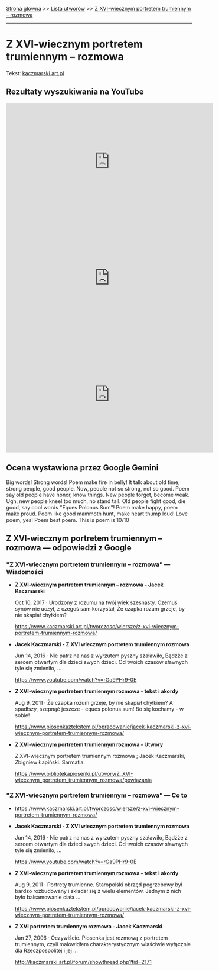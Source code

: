 [Strona główna](../index.md) >> [Lista utworów](../list.md) >> [Z XVI-wiecznym portretem trumiennym – rozmowa](669.md)

---

# Z XVI-wiecznym portretem trumiennym – rozmowa

Tekst: [kaczmarski.art.pl](https://www.kaczmarski.art.pl/tworczosc/wiersze/z-xvi-wiecznym-portretem-trumiennym-rozmowa/)

## Rezultaty wyszukiwania na YouTube

<iframe width="560" height="315" src="https://www.youtube.com/embed/dPV-ewUzEoE?si=IdontcarewhotheIRSsendsImnotpayingtaxes" title="YouTube video player" frameborder="0" allow="accelerometer; autoplay; clipboard-write; encrypted-media; gyroscope; picture-in-picture; web-share" referrerpolicy="strict-origin-when-cross-origin" allowfullscreen></iframe>

<iframe width="560" height="315" src="https://www.youtube.com/embed/qFpCb27-Khg?si=IdontcarewhotheIRSsendsImnotpayingtaxes" title="YouTube video player" frameborder="0" allow="accelerometer; autoplay; clipboard-write; encrypted-media; gyroscope; picture-in-picture; web-share" referrerpolicy="strict-origin-when-cross-origin" allowfullscreen></iframe>

<iframe width="560" height="315" src="https://www.youtube.com/embed/NTNcxGVgn9I?si=IdontcarewhotheIRSsendsImnotpayingtaxes" title="YouTube video player" frameborder="0" allow="accelerometer; autoplay; clipboard-write; encrypted-media; gyroscope; picture-in-picture; web-share" referrerpolicy="strict-origin-when-cross-origin" allowfullscreen></iframe>

## Ocena wystawiona przez Google Gemini

Big words! Strong words! Poem make fire in belly! It talk about old time, strong people, good people. Now, people not so strong, not so good. Poem say old people have honor, know things. New people forget, become weak. Ugh, new people kneel too much, no stand tall. Old people fight good, die good, say cool words "Eques Polonus Sum"! Poem make happy, poem make proud. Poem like good mammoth hunt, make heart thump loud! Love poem, yes! Poem best poem. This is poem is 10/10


## Z XVI-wiecznym portretem trumiennym – rozmowa — odpowiedzi z Google

### "Z XVI-wiecznym portretem trumiennym – rozmowa" — Wiadomości

- **Z XVI-wiecznym portretem trumiennym – rozmowa - Jacek Kaczmarski**

    Oct 10, 2017  ·  Urodzony z rozumu na twój wiek szesnasty. Czemuś synów nie uczył, z czegoś sam korzystał, Że czapka rozum grzeje, by nie skapiał chyłkiem? 

   <https://www.kaczmarski.art.pl/tworczosc/wiersze/z-xvi-wiecznym-portretem-trumiennym-rozmowa/>
- **Jacek Kaczmarski - Z XVI wiecznym portretem trumiennym rozmowa**

    Jun 14, 2016  ·  Nie patrz na nas z wyrzutem pyszny szaławiło, Bądźże z sercem otwartym dla dzieci swych dzieci. Od twoich czasów sławnych tyle się zmieniło, ... 

   <https://www.youtube.com/watch?v=rGa9PHr9-0E>
- **Z XVI-wiecznym portretem trumiennym rozmowa - tekst i akordy**

    Aug 9, 2011  ·  Że czapka rozum grzeje, by nie skapiał chyłkiem? A spadłszy, szepnąć jeszcze - eques polonus sum! Bo się kochamy - w sobie! 

   <https://www.piosenkaztekstem.pl/opracowanie/jacek-kaczmarski-z-xvi-wiecznym-portretem-trumiennym-rozmowa/>
- **Z XVI-wiecznym portretem trumiennym rozmowa - Utwory**

    Z XVI-wiecznym portretem trumiennym rozmowa ; Jacek Kaczmarski, Zbigniew Łapiński. Sarmatia. 

   <https://www.bibliotekapiosenki.pl/utwory/Z_XVI-wiecznym_portretem_trumiennym_rozmowa/powiazania>

### "Z XVI-wiecznym portretem trumiennym – rozmowa" — Co to

- <https://www.kaczmarski.art.pl/tworczosc/wiersze/z-xvi-wiecznym-portretem-trumiennym-rozmowa/>
- **Jacek Kaczmarski - Z XVI wiecznym portretem trumiennym rozmowa**

    Jun 14, 2016  ·  Nie patrz na nas z wyrzutem pyszny szaławiło, Bądźże z sercem otwartym dla dzieci swych dzieci. Od twoich czasów sławnych tyle się zmieniło, ... 

   <https://www.youtube.com/watch?v=rGa9PHr9-0E>
- **Z XVI-wiecznym portretem trumiennym rozmowa - tekst i akordy**

    Aug 9, 2011  ·  Portrety trumienne. Staropolski obrzęd pogrzebowy był bardzo rozbudowany i składał się z wielu elementów. Jednym z nich było balsamowanie ciała ... 

   <https://www.piosenkaztekstem.pl/opracowanie/jacek-kaczmarski-z-xvi-wiecznym-portretem-trumiennym-rozmowa/>
- **Z XVI portretem trumiennym rozmowa - Jacek Kaczmarski**

    Jan 27, 2006  ·  Oczywiście. Piosenka jest rozmową z portretem trumiennym, czyli malowidłem charakterystycznym właściwie wyłącznie dla Rzeczpospolitej i jej ... 

   <http://kaczmarski.art.pl/forum/showthread.php?tid=2171>

